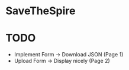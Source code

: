 # SaveTheSpire

# TODO
- Implement Form -> Download JSON (Page 1)
- Upload Form -> Display nicely (Page 2)
